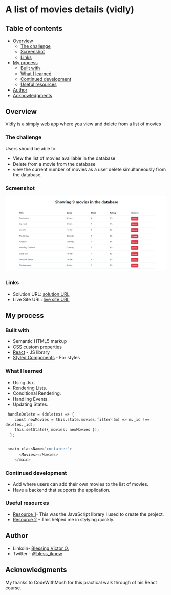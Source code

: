 # A list of movies details (vidly)

## Table of contents

- [Overview](#overview)
  - [The challenge](#the-challenge)
  - [Screenshot](#screenshot)
  - [Links](#links)
- [My process](#my-process)
  - [Built with](#built-with)
  - [What I learned](#what-i-learned)
  - [Continued development](#continued-development)
  - [Useful resources](#useful-resources)
- [Author](#author)
- [Acknowledgments](#acknowledgments)


## Overview
 Vidly is a simply web app where you view and delete from a list of movies


### The challenge

Users should be able to:

- View the list of movies availiable in the database
- Delete from a movie from the database
- view the current number of movies as a user delete simultaneously from the database.


### Screenshot

![](./public/screenshot.PNG)


### Links

- Solution URL: [solution URL](https://your-solution-url.com)
- Live Site URL: [live site URL](https://your-live-site-url.com)


## My process



### Built with

- Semantic HTML5 markup
- CSS custom properties
- [React](https://reactjs.org/) - JS library
- [Styled Components](https://getbootstrap.com/) - For styles


### What I learned

- Using Jsx.
- Rendering Lists.
- Conditional Rendering.
- Handling Events.
- Updating States.

```Jsx
 handleDelete = (deletes) => {
    const newMovies = this.state.movies.filter((m) => m._id !== deletes._id);
    this.setState({ movies: newMovies });
  };
```
```css

```
```js
 <main className="container">
      <Movies></Movies>
    </main>
```


### Continued development

- Add where users can add their own movies to the list of movies.
- Have a backend that supports the application.


### Useful resources

- [Resource 1](https://reactjs.org/)- This was the JavaScript library I used to create the project.
- [Resource 2](https://getbootstrap.com/) - This helped me in stylying quickly.



## Author

- Linkdin- [Blessing Victor O.](https://www.linkedin.com/in/blessvic/)
- Twitter - [@bless_iknow](https://twitter.com/bless_iknow)


## Acknowledgments
My thanks to CodeWithMosh for this practical walk through of his React course.